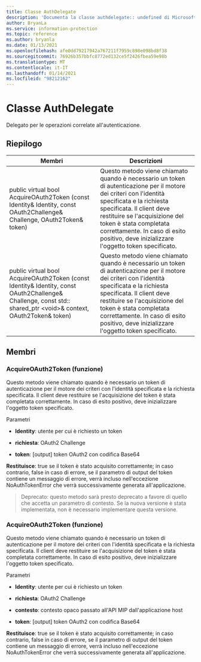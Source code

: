 ```yaml
---
title: Classe AuthDelegate
description: 'Documenta la classe authdelegate:: undefined di Microsoft Information Protection (MIP) SDK.'
author: BryanLa
ms.service: information-protection
ms.topic: reference
ms.author: bryanla
ms.date: 01/13/2021
ms.openlocfilehash: afe0dd79217942a767211f7959c898e098bd8f38
ms.sourcegitcommit: 76926b357bbfc8772ed132ce5f2426fbea59e98b
ms.translationtype: MT
ms.contentlocale: it-IT
ms.lasthandoff: 01/14/2021
ms.locfileid: "98212162"
---
```

# <a name="class-authdelegate"></a>Classe AuthDelegate 
Delegato per le operazioni correlate all'autenticazione.
  
## <a name="summary"></a>Riepilogo
 Membri                        | Descrizioni                                
--------------------------------|---------------------------------------------
public virtual bool AcquireOAuth2Token (const Identity& Identity, const OAuth2Challenge& Challenge, OAuth2Token& token)  |  Questo metodo viene chiamato quando è necessario un token di autenticazione per il motore dei criteri con l'identità specificata e la richiesta specificata. Il client deve restituire se l'acquisizione del token è stata completata correttamente. In caso di esito positivo, deve inizializzare l'oggetto token specificato.
public virtual bool AcquireOAuth2Token (const Identity& Identity, const OAuth2Challenge& Challenge, const std:: shared_ptr \<void\>& context, OAuth2Token& token)  |  Questo metodo viene chiamato quando è necessario un token di autenticazione per il motore dei criteri con l'identità specificata e la richiesta specificata. Il client deve restituire se l'acquisizione del token è stata completata correttamente. In caso di esito positivo, deve inizializzare l'oggetto token specificato.
  
## <a name="members"></a>Membri
  
### <a name="acquireoauth2token-function"></a>AcquireOAuth2Token (funzione)
Questo metodo viene chiamato quando è necessario un token di autenticazione per il motore dei criteri con l'identità specificata e la richiesta specificata. Il client deve restituire se l'acquisizione del token è stata completata correttamente. In caso di esito positivo, deve inizializzare l'oggetto token specificato.

Parametri  
* **Identity**: utente per cui è richiesto un token 


* **richiesta**: OAuth2 Challenge 


* **token**: [output] token OAuth2 con codifica Base64



  
**Restituisce**: true se il token è stato acquisito correttamente; in caso contrario, false in caso di errore, se il parametro di output del token contiene un messaggio di errore, verrà incluso nell'eccezione NoAuthTokenError che verrà successivamente generata all'applicazione.
> Deprecato: questo metodo sarà presto deprecato a favore di quello che accetta un parametro di contesto. Se la nuova versione è stata implementata, non è necessario implementare questa versione.
  
### <a name="acquireoauth2token-function"></a>AcquireOAuth2Token (funzione)
Questo metodo viene chiamato quando è necessario un token di autenticazione per il motore dei criteri con l'identità specificata e la richiesta specificata. Il client deve restituire se l'acquisizione del token è stata completata correttamente. In caso di esito positivo, deve inizializzare l'oggetto token specificato.

Parametri  
* **Identity**: utente per cui è richiesto un token 


* **richiesta**: OAuth2 Challenge 


* **contesto**: contesto opaco passato all'API MIP dall'applicazione host 


* **token**: [output] token OAuth2 con codifica Base64



  
**Restituisce**: true se il token è stato acquisito correttamente; in caso contrario, false in caso di errore, se il parametro di output del token contiene un messaggio di errore, verrà incluso nell'eccezione NoAuthTokenError che verrà successivamente generata all'applicazione.